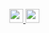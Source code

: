 <p align="top-left">
  <a href="https://www.linkedin.com/in/arthur-bied-charreton">
    <img src="https://img.shields.io/badge/LinkedIn-blue?logo=linkedin&logoColor=white&style=for-the-badge" height="25"/>
  </a>
  <a href="https://profile.intra.42.fr/users/abied-ch">
    <img src="https://img.shields.io/badge/42-000?logo=42&logoColor=fff&style=plastic" height="25" />
  </a>
</p>
